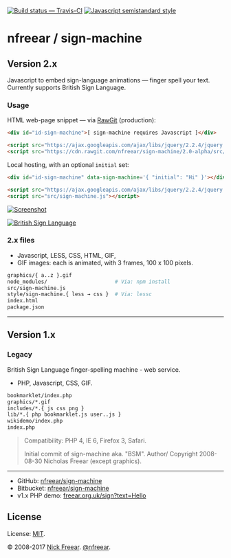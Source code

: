 
[![Build status — Travis-CI][travis-icon]][travis]
[![Javascript semistandard style][semi-icon]][semi]

# nfreear / sign-machine

## Version 2.x

Javascript to embed sign-language animations — finger spell your text.
Currently supports British Sign Language.

### Usage

HTML web-page snippet — via [RawGit][] (production):

```html
<div id="id-sign-machine">[ sign-machine requires Javascript ]</div>

<script src="https://ajax.googleapis.com/ajax/libs/jquery/2.2.4/jquery.min.js"></script>
<script src="https://cdn.rawgit.com/nfreear/sign-machine/2.0-alpha/src/sign-machine.js"></script>
```

Local hosting, with an optional `initial` set:

```html
<div id="id-sign-machine" data-sign-machine='{ "initial": "Hi" }'></div>

<script src="https://ajax.googleapis.com/ajax/libs/jquery/2.2.4/jquery.min.js"></script>
<script src="src/sign-machine.js"></script>
```

[![Screenshot][flick-img]][flickr]

[![British Sign Language][bsl-img]][bsl]

### 2.x files

* Javascript, LESS, CSS, HTML, GIF,
* GIF images: each is animated, with 3 frames, 100 x 100 pixels.

```sh
graphics/{ a..z }.gif
node_modules/                      # Via: npm install
src/sign-machine.js
style/sign-machine.{ less → css }  # Via: lessc
index.html
package.json
```

---

## Version 1.x

### Legacy

British Sign Language finger-spelling machine - web service.

* PHP, Javascript, CSS, GIF.

```sh
bookmarklet/index.php
graphics/*.gif
includes/*.{ js css png }
lib/*.{ php bookmarklet.js user..js }
wikidemo/index.php
index.php
```

> Compatibility: PHP 4, IE 6, Firefox 3, Safari.
>
> Initial commit of sign-machine aka. "BSM". Author/ Copyright 2008-08-30 Nicholas Freear (except graphics).

---

* GitHub: [nfreear/sign-machine][gh]
* Bitbucket: [nfreear/sign-machine][bit]
* v1.x PHP demo: [freear.org.uk/sign?text=Hello][php]

## License

License: [MIT][].

© 2008-2017 [Nick Freear][blog]. [@nfreear][].


[gh]: https://github.com/nfreear/sign-machine
[bit]: https://bitbucket.org/nfreear/sign-machine
[php]: http://freear.org.uk/sign/?text=Hello%21
[@nfreear]: https://twitter.com/nfreear "Twitter: @nfreear"
[blog]: http://nick.freear.org.uk "Nick Freear's blog"
[RawGit]: https://rawgit.com/
    "Serves Git files with the correct mime-type; content delivery network (CDN)"
[MIT]: https://nfreear.mit-license.org/ "MIT License"
[travis]: https://travis-ci.org/nfreear/sign-machine "Build status – Travis-CI (NPM/eslint)"
[travis-icon]: https://api.travis-ci.org/nfreear/sign-machine.svg
[semi]: https://github.com/Flet/semistandard "Javascript coding style — 'semistandard'"
[semi-icon]: https://img.shields.io/badge/code%20style-semistandard-brightgreen.svg?style=flat-square

[bsl]: https://en.wikipedia.org/wiki/British_Sign_Language "British Sign Language"
[bsl-img-0]: https://commons.wikimedia.org/wiki/File:BSL_Name.png
[bsl-img]: https://upload.wikimedia.org/wikipedia/commons/d/d8/BSL_Name.png
[sl-inter]: https://commons.wikimedia.org/wiki/File:Pictograms-nps-accessibility-sign_language_interpretation-2.svg
[asl-img]: https://commons.wikimedia.org/wiki/File:Sign_language_A.svg
[asl-2]: https://wpclipart.com/sign_language/American_ABCs/
[signing]: https://pixabay.com/en/sign-language-deaf-gesture-signing-28716/
[gov]: https://github.com/UKHomeOffice/posters/blob/master/accessibility/posters_en-UK/deaf.pdf

[flickr]: https://flickr.com/photos/nfreear/33989105994 "Screen-shot of sign-machine V2"
[flick-img]: https://c1.staticflickr.com/5/4202/33989105994_cf11c09d5d_n.jpg

[End]: //
